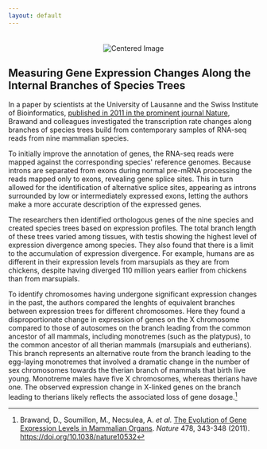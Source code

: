 ```yaml
---
layout: default
---
```


<div id="header" style="text-align: center;">
  <img src="{{ site.baseurl }}/docs/images/header.development.png" alt="Centered Image" style="margin-top: 20px;">
</div>

## Measuring Gene Expression Changes Along the Internal Branches of Species Trees

In a paper by scientists at the University of Lausanne and the Swiss Institute of Bioinformatics, [published in 2011 in the prominent journal Nature](https://doi.org/10.1038/nature10532), Brawand and colleagues investigated the transcription rate changes along branches of species trees build from contemporary samples of RNA-seq reads from nine mammalian species.

To initially improve the annotation of genes, the RNA-seq reads were mapped against the corresponding species' reference genomes. Because introns are separated from exons during normal pre-mRNA processing the reads mapped only to exons, revealing gene splice sites. This in turn allowed for the identification of alternative splice sites, appearing as introns surrounded by low or intermediately expressed exons, letting the authors make a more accurate description of the expressed genes.

The researchers then identified orthologous genes of the nine species and created species trees based on expression profiles. The total branch length of these trees varied among tissues, with testis showing the highest level of expression divergence among species. They also found that there is a limit to the accumulation of expression divergence. For example, humans are as different in their expression levels from marsupials as they are from chickens, despite having diverged 110 million years earlier from chickens than from marsupials.

To identify chromosomes having undergone significant expression changes in the past, the authors compared the lenghts of equivalent branches between expression trees for different chromosomes. Here they found a disproportionate change in expression of genes on the X chromosome compared to those of autosomes on the branch leading from the common ancestor of all mammals, including monotremes (such as the platypus), to the common ancestor of all therian mammals (marsupials and eutherians). This branch represents an alternative route from the branch leading to the egg-laying monotremes that involved a dramatic change in the number of sex chromosomes towards the therian branch of mammals that birth live young. Monotreme males have five X chromosomes, whereas therians have one. The observed expression change in X-linked genes on the branch leading to therians likely reflects the associated loss of gene dosage.[^1]

[^1]: Brawand, D., Soumillon, M., Necsulea, A. *et al.* [The Evolution of Gene Expression Levels in Mammalian Organs](https://doi.org/10.1038/nature10532). *Nature* 478, 343-348 (2011). https://doi.org/10.1038/nature10532









